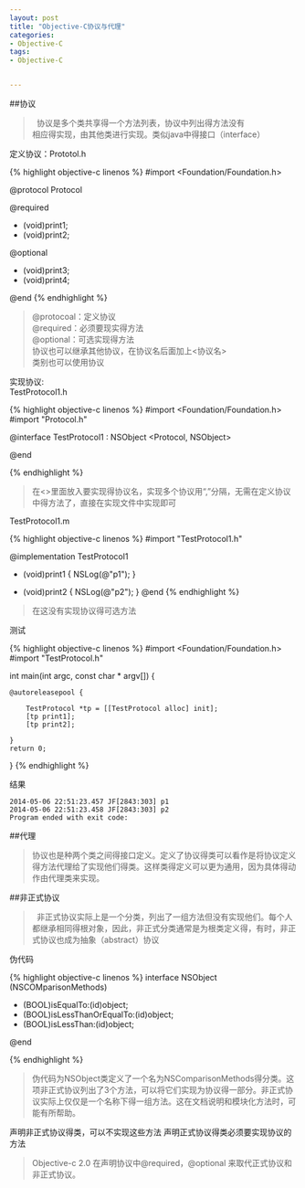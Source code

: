 ```yaml
---
layout: post
title: "Objective-C协议与代理"
categories:
- Objective-C
tags:
- Objective-C


---
```

##协议
>&nbsp;&nbsp;协议是多个类共享得一个方法列表，协议中列出得方法没有  
相应得实现，由其他类进行实现。类似java中得接口（interface）  

定义协议：Prototol.h 

{% highlight objective-c linenos %}
#import <Foundation/Foundation.h>

@protocol Protocol

@required
- (void)print1;
- (void)print2;

@optional
- (void)print3;
- (void)print4;

@end
{% endhighlight %}
>@protocoal：定义协议  
@required：必须要现实得方法  
@optional：可选实现得方法  
协议也可以继承其他协议，在协议名后面加上<协议名>  
类别也可以使用协议

实现协议:  
TestProtocol1.h

{% highlight objective-c linenos %}
#import <Foundation/Foundation.h>
#import "Protocol.h"

@interface TestProtocol1 : NSObject <Protocol, NSObject>

@end

{% endhighlight %}
>在<>里面放入要实现得协议名，实现多个协议用“,”分隔，无需在定义协议中得方法了，直接在实现文件中实现即可  
 
TestProtocol1.m

{% highlight objective-c linenos %}
#import "TestProtocol1.h"

@implementation TestProtocol1

- (void)print1
{
    NSLog(@"p1");
}

- (void)print2
{
    NSLog(@"p2");
}
@end
{% endhighlight %}
>在这没有实现协议得可选方法  

测试

{% highlight objective-c linenos %}
#import <Foundation/Foundation.h>
#import "TestProtocol.h"

int main(int argc, const char * argv[])
{

    @autoreleasepool {
        
        TestProtocol *tp = [[TestProtocol alloc] init];
        [tp print1];
        [tp print2];
        
    }
    return 0;
}
{% endhighlight %}

结果

```console
2014-05-06 22:51:23.457 JF[2843:303] p1
2014-05-06 22:51:23.458 JF[2843:303] p2
Program ended with exit code:
```
##代理
>协议也是种两个类之间得接口定义。定义了协议得类可以看作是将协议定义得方法代理给了实现他们得类。这样类得定义可以更为通用，因为具体得动作由代理类来实现。

##非正式协议
>&nbsp;&nbsp;非正式协议实际上是一个分类，列出了一组方法但没有实现他们。每个人都继承相同得根对象，因此，非正式分类通常是为根类定义得，有时，非正式协议也成为抽象（abstract）协议  

伪代码

{% highlight objective-c linenos %}
interface NSObject (NSCOMparisonMethods)

- (BOOL)isEqualTo:(id)object;
- (BOOL)isLessThanOrEqualTo:(id)object;
- (BOOL)isLessThan:(id)object;

@end
   
{% endhighlight %}
>伪代码为NSObject类定义了一个名为NSComparisonMethods得分类。这项非正式协议列出了3个方法，可以将它们实现为协议得一部分。非正式协议实际上仅仅是一个名称下得一组方法。这在文档说明和模块化方法时，可能有所帮助。
<p/>
声明非正式协议得类，可以不实现这些方法  
声明正式协议得类必须要实现协议的方法  

>Objective-c 2.0 在声明协议中@required，@optional 来取代正式协议和非正式协议。

